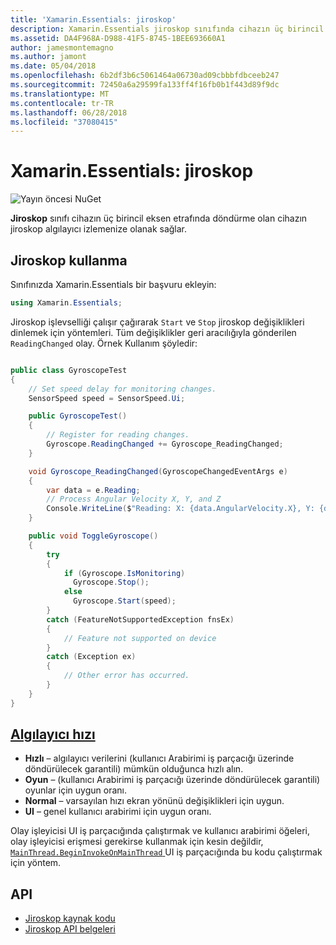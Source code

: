 ```yaml
---
title: 'Xamarin.Essentials: jiroskop'
description: Xamarin.Essentials jiroskop sınıfında cihazın üç birincil eksen etrafında döndürme ölçer cihazın jiroskop algılayıcı izlemenize izin verir.
ms.assetid: DA4F968A-D988-41F5-8745-1BEE693660A1
author: jamesmontemagno
ms.author: jamont
ms.date: 05/04/2018
ms.openlocfilehash: 6b2df3b6c5061464a06730ad09cbbbfdbceeb247
ms.sourcegitcommit: 72450a6a29599fa133ff4f16fb0b1f443d89f9dc
ms.translationtype: MT
ms.contentlocale: tr-TR
ms.lasthandoff: 06/28/2018
ms.locfileid: "37080415"
---
```

# <a name="xamarinessentials-gyroscope"></a>Xamarin.Essentials: jiroskop

![Yayın öncesi NuGet](~/media/shared/pre-release.png)

**Jiroskop** sınıfı cihazın üç birincil eksen etrafında döndürme olan cihazın jiroskop algılayıcı izlemenize olanak sağlar.

## <a name="using-gyroscope"></a>Jiroskop kullanma

Sınıfınızda Xamarin.Essentials bir başvuru ekleyin:

```csharp
using Xamarin.Essentials;
```

Jiroskop işlevselliği çalışır çağırarak `Start` ve `Stop` jiroskop değişiklikleri dinlemek için yöntemleri. Tüm değişiklikler geri aracılığıyla gönderilen `ReadingChanged` olay. Örnek Kullanım şöyledir:

```csharp

public class GyroscopeTest
{
    // Set speed delay for monitoring changes.
    SensorSpeed speed = SensorSpeed.Ui;

    public GyroscopeTest()
    {
        // Register for reading changes.
        Gyroscope.ReadingChanged += Gyroscope_ReadingChanged;
    }

    void Gyroscope_ReadingChanged(GyroscopeChangedEventArgs e)
    {
        var data = e.Reading;
        // Process Angular Velocity X, Y, and Z
        Console.WriteLine($"Reading: X: {data.AngularVelocity.X}, Y: {data.AngularVelocity.Y}, Z: {data.AngularVelocity.Z}");
    }

    public void ToggleGyroscope()
    {
        try
        {
            if (Gyroscope.IsMonitoring)
              Gyroscope.Stop();
            else
              Gyroscope.Start(speed);
        }
        catch (FeatureNotSupportedException fnsEx)
        {
            // Feature not supported on device
        }
        catch (Exception ex)
        {
            // Other error has occurred.
        }
    }
}
```

## <a name="sensor-speedxrefxamarinessentialssensorspeed"></a>[Algılayıcı hızı](xref:Xamarin.Essentials.SensorSpeed)

- **Hızlı** – algılayıcı verilerini (kullanıcı Arabirimi iş parçacığı üzerinde döndürülecek garantili) mümkün olduğunca hızlı alın.
- **Oyun** – (kullanıcı Arabirimi iş parçacığı üzerinde döndürülecek garantili) oyunlar için uygun oranı.
- **Normal** – varsayılan hızı ekran yönünü değişiklikleri için uygun.
- **UI** – genel kullanıcı arabirimi için uygun oranı.

Olay işleyicisi UI iş parçacığında çalıştırmak ve kullanıcı arabirimi öğeleri, olay işleyicisi erişmesi gerekirse kullanmak için kesin değildir, [ `MainThread.BeginInvokeOnMainThread` ](main-thread.md) UI iş parçacığında bu kodu çalıştırmak için yöntem.

## <a name="api"></a>API

- [Jiroskop kaynak kodu](https://github.com/xamarin/Essentials/tree/master/Xamarin.Essentials/Gyroscope)
- [Jiroskop API belgeleri](xref:Xamarin.Essentials.Gyroscope)
